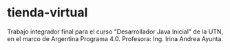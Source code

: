 # tienda-virtual
Trabajo integrador final para el curso "Desarrollador Java Inicial" de la UTN, en el marco de Argentina Programa 4.0. Profesora: Ing. Irina Andrea Ayunta.
